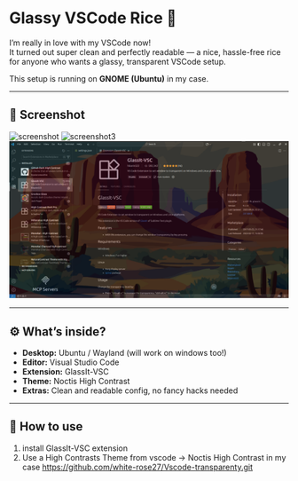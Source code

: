 # Glassy VSCode Rice 🌿

I’m really in love with my VSCode now!  
It turned out super clean and perfectly readable — a nice, hassle-free rice for anyone who wants a glassy, transparent VSCode setup.  

This setup is running on **GNOME (Ubuntu)** in my case.

---

## 📸 Screenshot
![screenshot](https://github.com/white-rose27/Vscode-Transparency/blob/e0d52713e97646221feda0285c88fea8a458805a/Screenshot1.png)
![screenshot3](https://github.com/white-rose27/Vscode-Transparency/blob/abfafa17eb2ee17c738e5a471badf6b931ab435c/Screenshot2.png)  
![screenshot2](Screenshot2.png)

---

## ⚙️ What’s inside?
- **Desktop:** Ubuntu / Wayland (will work on windows too!)
- **Editor:** Visual Studio Code  
- **Extension:** GlassIt-VSC
- **Theme:** Noctis High Contrast
- **Extras:** Clean and readable config, no fancy hacks needed  

---

## 🚀 How to use
1. install GlassIt-VSC extension
2. Use a High Contrasts Theme from vscode -> Noctis High Contrast in my case
https://github.com/white-rose27/Vscode-transparenty.git
